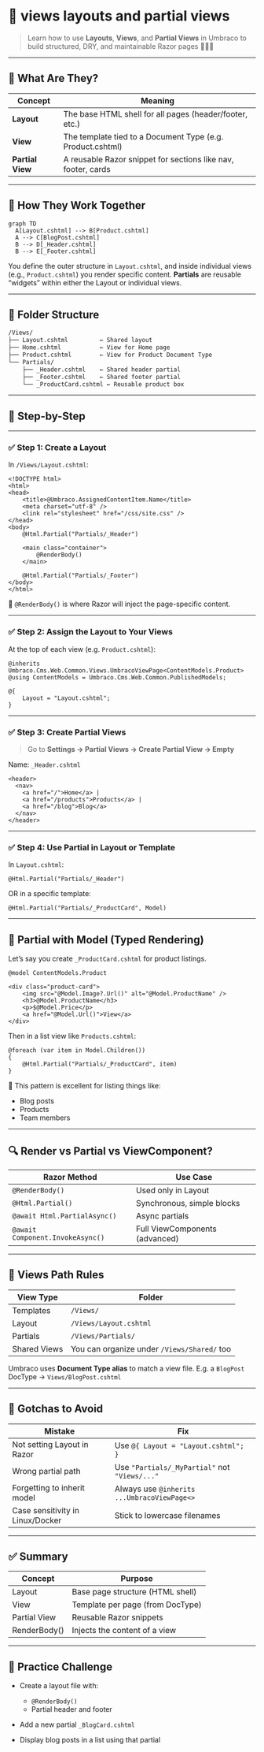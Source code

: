 # 🧱 views layouts and partial views

> Learn how to use **Layouts**, **Views**, and **Partial Views** in Umbraco to build structured, DRY, and maintainable Razor pages 🧼📄🧠

---

## 🧠 What Are They?

| Concept          | Meaning                                                       |
| ---------------- | ------------------------------------------------------------- |
| **Layout**       | The base HTML shell for all pages (header/footer, etc.)       |
| **View**         | The template tied to a Document Type (e.g. Product.cshtml)    |
| **Partial View** | A reusable Razor snippet for sections like nav, footer, cards |

---

## 🧬 How They Work Together

```mermaid
graph TD
  A[Layout.cshtml] --> B[Product.cshtml]
  A --> C[BlogPost.cshtml]
  B --> D[_Header.cshtml]
  B --> E[_Footer.cshtml]
```

You define the outer structure in `Layout.cshtml`, and inside individual views (e.g., `Product.cshtml`) you render specific content.
**Partials** are reusable “widgets” within either the Layout or individual views.

---

## 📂 Folder Structure

```bash
/Views/
├── Layout.cshtml         ← Shared layout
├── Home.cshtml           ← View for Home page
├── Product.cshtml        ← View for Product Document Type
└── Partials/
    ├── _Header.cshtml    ← Shared header partial
    ├── _Footer.cshtml    ← Shared footer partial
    └── _ProductCard.cshtml ← Reusable product box
```

---

## 🧱 Step-by-Step

---

### ✅ Step 1: Create a Layout

In `/Views/Layout.cshtml`:

```cshtml
<!DOCTYPE html>
<html>
<head>
    <title>@Umbraco.AssignedContentItem.Name</title>
    <meta charset="utf-8" />
    <link rel="stylesheet" href="/css/site.css" />
</head>
<body>
    @Html.Partial("Partials/_Header")

    <main class="container">
        @RenderBody()
    </main>

    @Html.Partial("Partials/_Footer")
</body>
</html>
```

🧠 `@RenderBody()` is where Razor will inject the page-specific content.

---

### ✅ Step 2: Assign the Layout to Your Views

At the top of each view (e.g. `Product.cshtml`):

```cshtml
@inherits Umbraco.Cms.Web.Common.Views.UmbracoViewPage<ContentModels.Product>
@using ContentModels = Umbraco.Cms.Web.Common.PublishedModels;

@{
    Layout = "Layout.cshtml";
}
```

---

### ✅ Step 3: Create Partial Views

> Go to **Settings → Partial Views → Create Partial View → Empty**

Name: `_Header.cshtml`

```cshtml
<header>
  <nav>
    <a href="/">Home</a> |
    <a href="/products">Products</a> |
    <a href="/blog">Blog</a>
  </nav>
</header>
```

---

### ✅ Step 4: Use Partial in Layout or Template

In `Layout.cshtml`:

```cshtml
@Html.Partial("Partials/_Header")
```

OR in a specific template:

```cshtml
@Html.Partial("Partials/_ProductCard", Model)
```

---

## 🧠 Partial with Model (Typed Rendering)

Let’s say you create `_ProductCard.cshtml` for product listings.

```cshtml
@model ContentModels.Product

<div class="product-card">
    <img src="@Model.Image?.Url()" alt="@Model.ProductName" />
    <h3>@Model.ProductName</h3>
    <p>$@Model.Price</p>
    <a href="@Model.Url()">View</a>
</div>
```

Then in a list view like `Products.cshtml`:

```cshtml
@foreach (var item in Model.Children())
{
    @Html.Partial("Partials/_ProductCard", item)
}
```

🎯 This pattern is excellent for listing things like:

- Blog posts
- Products
- Team members

---

## 🔍 Render vs Partial vs ViewComponent?

| Razor Method                     | Use Case                       |
| -------------------------------- | ------------------------------ |
| `@RenderBody()`                  | Used only in Layout            |
| `@Html.Partial()`                | Synchronous, simple blocks     |
| `@await Html.PartialAsync()`     | Async partials                 |
| `@await Component.InvokeAsync()` | Full ViewComponents (advanced) |

---

## 📁 Views Path Rules

| View Type    | Folder                                      |
| ------------ | ------------------------------------------- |
| Templates    | `/Views/`                                   |
| Layout       | `/Views/Layout.cshtml`                      |
| Partials     | `/Views/Partials/`                          |
| Shared Views | You can organize under `/Views/Shared/` too |

Umbraco uses **Document Type alias** to match a view file.
E.g. a `BlogPost` DocType → `Views/BlogPost.cshtml`

---

## 🧠 Gotchas to Avoid

| Mistake                          | Fix                                           |
| -------------------------------- | --------------------------------------------- |
| Not setting Layout in Razor      | Use `@{ Layout = "Layout.cshtml"; }`          |
| Wrong partial path               | Use `"Partials/_MyPartial"` not `"Views/..."` |
| Forgetting to inherit model      | Always use `@inherits ...UmbracoViewPage<>`   |
| Case sensitivity in Linux/Docker | Stick to lowercase filenames                  |

---

## ✅ Summary

| Concept      | Purpose                          |
| ------------ | -------------------------------- |
| Layout       | Base page structure (HTML shell) |
| View         | Template per page (from DocType) |
| Partial View | Reusable Razor snippets          |
| RenderBody() | Injects the content of a view    |

---

## 🚀 Practice Challenge

- Create a layout file with:

  - `@RenderBody()`
  - Partial header and footer

- Add a new partial `_BlogCard.cshtml`
- Display blog posts in a list using that partial
